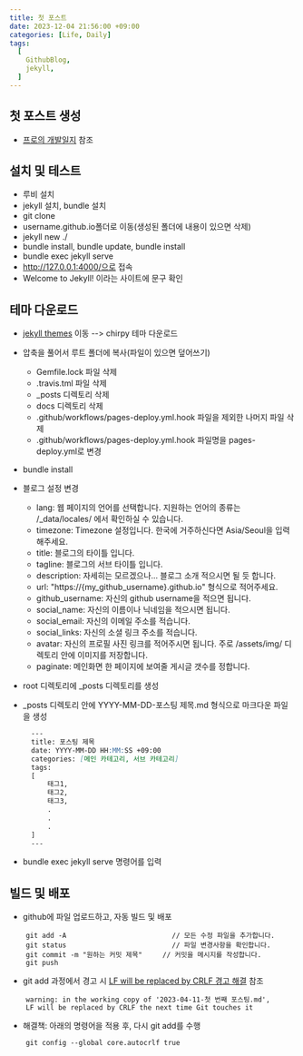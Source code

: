 ```yaml
---
title: 첫 포스트
date: 2023-12-04 21:56:00 +09:00
categories: [Life, Daily]
tags:
  [
    GithubBlog,
    jekyll,
  ]
---
```


## 첫 포스트 생성

- [프로의 개발일지](https://devpro.kr/posts/Github-%EB%B8%94%EB%A1%9C%EA%B7%B8-%EB%A7%8C%EB%93%A4%EA%B8%B0-(1)/) 참조

## 설치 및 테스트

- 루비 설치
- jekyll 설치, bundle 설치
- git clone
- username.github.io폴더로 이동(생성된 폴더에 내용이 있으면 삭제)
- jekyll new ./ 
- bundle install, bundle update, bundle install
- bundle exec jekyll serve
- http://127.0.0.1:4000/으로 접속
- Welcome to Jekyll! 이라는 사이트에 문구 확인

## 테마 다운로드

- [jekyll themes](https://jekyllthemes.org/) 이동 --> chirpy 테마 다운로드
- 압축을 풀어서 루트 폴더에 복사(파일이 있으면 덮어쓰기)
  - Gemfile.lock 파일 삭제
  - .travis.tml 파일 삭제
  - _posts 디렉토리 삭제
  - docs 디렉토리 삭제
  - .github/workflows/pages-deploy.yml.hook 파일을 제외한 나머지 파일 삭제
  - .github/workflows/pages-deploy.yml.hook 파일명을 pages-deploy.yml로 변경
- bundle install
- 블로그 설정 변경
  - lang:	웹 페이지의 언어를 선택합니다. 지원하는 언어의 종류는 /_data/locales/ 에서 확인하실 수 있습니다.
  - timezone:	Timezone 설정입니다. 한국에 거주하신다면 Asia/Seoul을 입력해주세요.
  - title:	블로그의 타이틀 입니다.
  - tagline:	블로그의 서브 타이틀 입니다.
  - description:	자세히는 모르겠으나… 블로그 소개 적으시면 될 듯 합니다.
  - url:	"https://{my_github_username}.github.io" 형식으로 적어주세요.
  - github_username:	자신의 github username을 적으면 됩니다.
  - social_name:	자신의 이름이나 닉네임을 적으시면 됩니다.
  - social_email:	자신의 이메일 주소를 적습니다.
  - social_links:	자신의 소셜 링크 주소를 적습니다.
  - avatar:	자신의 프로필 사진 링크를 적어주시면 됩니다. 주로 /assets/img/ 디렉토리 안에 이미지를 저장합니다.
  - paginate:	메인화면 한 페이지에 보여줄 게시글 갯수를 정합니다.
- root 디렉토리에 _posts 디렉토리를 생성
- _posts 디렉토리 안에 YYYY-MM-DD-포스팅 제목.md 형식으로 마크다운 파일을 생성


  ```Markdown
    ---
    title: 포스팅 제목
    date: YYYY-MM-DD HH:MM:SS +09:00
    categories: [메인 카테고리, 서브 카테고리]
    tags:
    [
        태그1,
        태그2,
        태그3,
        .
        .
        .
    ]
    ---
  ```
- bundle exec jekyll serve 명령어를 입력

## 빌드 및 배포
- github에 파일 업로드하고, 자동 빌드 및 배포

```Shell
    git add -A                          // 모든 수정 파일을 추가합니다.
    git status                          // 파일 변경사항을 확인합니다.
    git commit -m "원하는 커밋 제목"     // 커밋을 메시지를 작성합니다.
    git push    
```
- git add 과정에서 경고 시 [LF will be replaced by CRLF 경고 해결](https://devpro.kr/posts/LF-will-be-replaced-by-CRLF-%EA%B2%BD%EA%B3%A0-%ED%95%B4%EA%B2%B0/) 참조

```Shell
    warning: in the working copy of '2023-04-11-첫 번째 포스팅.md', 
    LF will be replaced by CRLF the next time Git touches it
```

- 해결책: 아래의 명령어을 적용 후, 다시 git add를 수행

```Shell
    git config --global core.autocrlf true

```